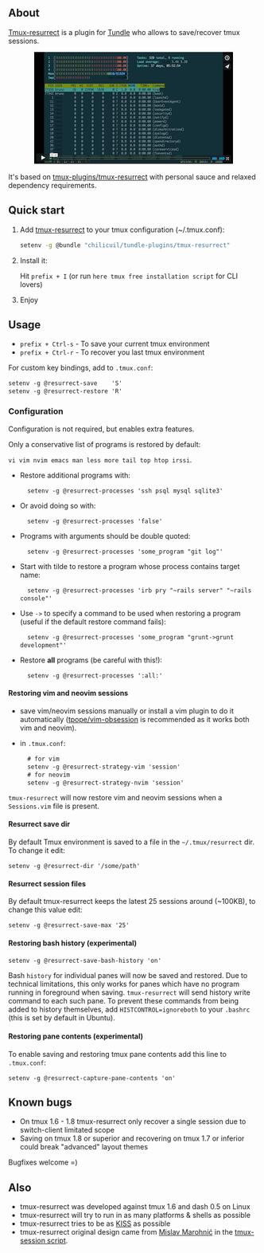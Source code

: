## About

[Tmux-resurrect](https://github.com/chilicuil/tundle-plugins/tree/master/tmux-resurrect) is a plugin for [Tundle](https://github.com/chilicuil/tundle) who allows to save/recover tmux sessions.

<p align="center">
<a href="https://vimeo.com/104763018" target="_blank"><img src="./img/screencast_img.png" alt="tmux-resurrect video"/></a>
</p>

It's based on [tmux-plugins/tmux-resurrect](https://github.com/tmux-plugins/tmux-resurrect) with personal sauce and relaxed dependency requirements.

## Quick start

1. Add [tmux-resurrect](https://github.com/chilicuil/tundle-plugins/tree/master/tmux-resurrect) to your tmux  configuration (~/.tmux.conf):

   ```sh
   setenv -g @bundle "chilicuil/tundle-plugins/tmux-resurrect"
   ```

2. Install it:

   Hit `prefix + I` (or run `here tmux free installation script` for CLI lovers)

3. Enjoy

## Usage

- `prefix + Ctrl-s` - To save your current tmux environment
- `prefix + Ctrl-r` - To recover you last tmux environment

For custom key bindings, add to `.tmux.conf`:

    setenv -g @resurrect-save    'S'
    setenv -g @resurrect-restore 'R'

### Configuration

Configuration is not required, but enables extra features.

Only a conservative list of programs is restored by default:

`vi vim nvim emacs man less more tail top htop irssi`.

- Restore additional programs with:

        setenv -g @resurrect-processes 'ssh psql mysql sqlite3'

- Or avoid doing so with:

        setenv -g @resurrect-processes 'false'

- Programs with arguments should be double quoted:

        setenv -g @resurrect-processes 'some_program "git log"'

- Start with tilde to restore a program whose process contains target name:

        setenv -g @resurrect-processes 'irb pry "~rails server" "~rails console"'

- Use `->` to specify a command to be used when restoring a program (useful if the default restore command fails):

        setenv -g @resurrect-processes 'some_program "grunt->grunt development"'

- Restore **all** programs (be careful with this!):

        setenv -g @resurrect-processes ':all:'

#### Restoring vim and neovim sessions

- save vim/neovim sessions manually or install a vim plugin to do it automatically ([tpope/vim-obsession](https://github.com/tpope/vim-obsession) is recommended as it works both vim and neovim).

- in `.tmux.conf`:

        # for vim
        setenv -g @resurrect-strategy-vim 'session'
        # for neovim
        setenv -g @resurrect-strategy-nvim 'session'

`tmux-resurrect` will now restore vim and neovim sessions when a `Sessions.vim` file is present.

#### Resurrect save dir

By default Tmux environment is saved to a file in the `~/.tmux/resurrect` dir. To change it edit:

    setenv -g @resurrect-dir '/some/path'

#### Resurrect session files

By default tmux-resurrect keeps the latest 25 sessions around (~100KB), to change this value edit:

    setenv -g @resurrect-save-max '25'

#### Restoring bash history (experimental)

    setenv -g @resurrect-save-bash-history 'on'

Bash `history` for individual panes will now be saved and restored. Due to
technical limitations, this only works for panes which have no program running in
foreground when saving. `tmux-resurrect` will send history write command
to each such pane. To prevent these commands from being added to history themselves,
add `HISTCONTROL=ignoreboth` to your `.bashrc` (this is set by default in Ubuntu).

#### Restoring pane contents (experimental)

To enable saving and restoring tmux pane contents add this line to `.tmux.conf`:

    setenv -g @resurrect-capture-pane-contents 'on'

## Known bugs

* On tmux 1.6 - 1.8 tmux-resurrect only recover a single session due to switch-client limitated scope
* Saving on tmux 1.8 or superior and recovering on tmux 1.7 or inferior could break "advanced" layout themes

Bugfixes welcome =)

## Also

* tmux-resurrect was developed against tmux 1.6 and dash 0.5 on Linux
* tmux-resurrect will try to run in as many platforms & shells as possible
* tmux-resurrect tries to be as [KISS](http://en.wikipedia.org/wiki/KISS_principle) as possible
* tmux-resurrect original design came from [Mislav Marohnić](https://github.com/mislav) in the [tmux-session script](https://github.com/mislav/dotfiles/blob/2036b5e03fb430bbcbc340689d63328abaa28876/bin/tmux-session).
